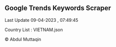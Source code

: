 

## Google Trends Keywords Scraper 
 
Last Update 09-04-2023 , 07:49:45

Country List :
VIETNAM.json



© Abdul Muttaqin 
